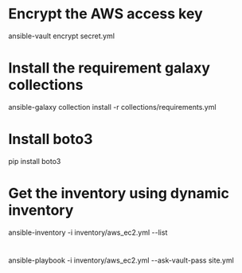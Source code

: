 # Encrypt the AWS access key
ansible-vault encrypt secret.yml

# Install the requirement galaxy collections
ansible-galaxy collection install -r collections/requirements.yml

# Install boto3
pip install boto3

# Get the inventory using dynamic inventory
ansible-inventory -i inventory/aws_ec2.yml --list

#
ansible-playbook -i inventory/aws_ec2.yml --ask-vault-pass site.yml

